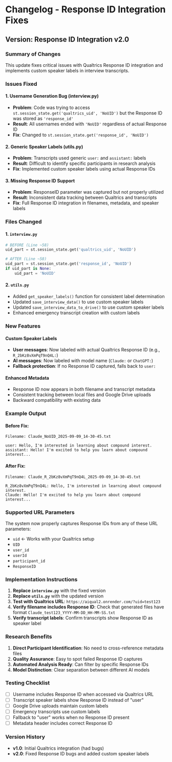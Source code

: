 # Changelog - Response ID Integration Fixes

## Version: Response ID Integration v2.0

### Summary of Changes

This update fixes critical issues with Qualtrics Response ID integration and implements custom speaker labels in interview transcripts.

### Issues Fixed

#### 1. **Username Generation Bug (interview.py)**
- **Problem**: Code was trying to access `st.session_state.get('qualtrics_uid', 'NoUID')` but the Response ID was stored as `'response_id'`
- **Result**: All usernames ended with `'NoUID'` regardless of actual Response ID
- **Fix**: Changed to `st.session_state.get('response_id', 'NoUID')`

#### 2. **Generic Speaker Labels (utils.py)**
- **Problem**: Transcripts used generic `user:` and `assistant:` labels
- **Result**: Difficult to identify specific participants in research analysis
- **Fix**: Implemented custom speaker labels using actual Response IDs

#### 3. **Missing Response ID Support**
- **Problem**: ResponseID parameter was captured but not properly utilized
- **Result**: Inconsistent data tracking between Qualtrics and transcripts
- **Fix**: Full Response ID integration in filenames, metadata, and speaker labels

### Files Changed

#### 1. `interview.py`
```python
# BEFORE (Line ~58)
uid_part = st.session_state.get('qualtrics_uid', 'NoUID')

# AFTER (Line ~58)
uid_part = st.session_state.get('response_id', 'NoUID')
if uid_part is None:
    uid_part = 'NoUID'
```

#### 2. `utils.py`
- Added `get_speaker_labels()` function for consistent label determination
- Updated `save_interview_data()` to use custom speaker labels
- Updated `save_interview_data_to_drive()` to use custom speaker labels
- Enhanced emergency transcript creation with custom labels

### New Features

#### Custom Speaker Labels
- **User messages**: Now labeled with actual Qualtrics Response ID (e.g., `R_2bKz8vXmPqT9nQ4L:`)
- **AI messages**: Now labeled with model name (`Claude:` or `ChatGPT:`)
- **Fallback protection**: If no Response ID captured, falls back to `user:`

#### Enhanced Metadata
- Response ID now appears in both filename and transcript metadata
- Consistent tracking between local files and Google Drive uploads
- Backward compatibility with existing data

### Example Output

#### Before Fix:
```
Filename: Claude_NoUID_2025-09-09_14-30-45.txt

user: Hello, I'm interested in learning about compound interest.
assistant: Hello! I'm excited to help you learn about compound interest...
```

#### After Fix:
```
Filename: Claude_R_2bKz8vXmPqT9nQ4L_2025-09-09_14-30-45.txt

R_2bKz8vXmPqT9nQ4L: Hello, I'm interested in learning about compound interest.
Claude: Hello! I'm excited to help you learn about compound interest...
```

### Supported URL Parameters

The system now properly captures Response IDs from any of these URL parameters:
- `uid` ← Works with your Qualtrics setup
- `UID` 
- `user_id`
- `userId`
- `participant_id`
- `ResponseID`

### Implementation Instructions

1. **Replace `interview.py`** with the fixed version
2. **Replace `utils.py`** with the updated version  
3. **Test with Qualtrics URL**: `https://aiqual2.onrender.com/?uid=test123`
4. **Verify filename includes Response ID**: Check that generated files have format `Claude_test123_YYYY-MM-DD_HH-MM-SS.txt`
5. **Verify transcript labels**: Confirm transcripts show Response ID as speaker label

### Research Benefits

1. **Direct Participant Identification**: No need to cross-reference metadata files
2. **Quality Assurance**: Easy to spot failed Response ID captures
3. **Automated Analysis Ready**: Can filter by specific Response IDs
4. **Model Distinction**: Clear separation between different AI models

### Testing Checklist

- [ ] Username includes Response ID when accessed via Qualtrics URL
- [ ] Transcript speaker labels show Response ID instead of "user"
- [ ] Google Drive uploads maintain custom labels
- [ ] Emergency transcripts use custom labels
- [ ] Fallback to "user" works when no Response ID present
- [ ] Metadata header includes correct Response ID

### Version History

- **v1.0**: Initial Qualtrics integration (had bugs)
- **v2.0**: Fixed Response ID bugs and added custom speaker labels